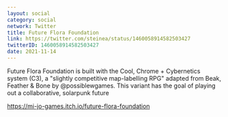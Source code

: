 ```yaml
---
layout: social
category: social
network: Twitter
title: Future Flora Foundation
link: https://twitter.com/steinea/status/1460058914582503427
twitterID: 1460058914582503427
date: 2021-11-14
---
```


Future Flora Foundation is built with the Cool, Chrome + Cybernetics system (C3), a "slightly competitive map-labelling RPG" adapted from Beak, Feather & Bone by @possiblewgames. This variant has the goal of playing out a collaborative, solarpunk future

<https://mi-jo-games.itch.io/future-flora-foundation>
